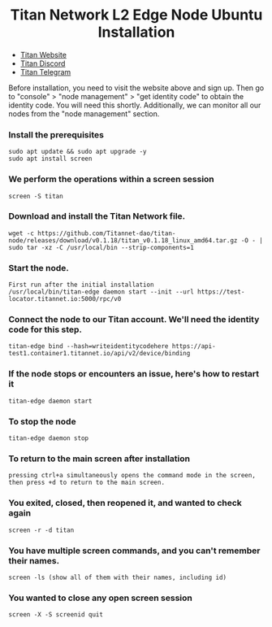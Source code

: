 <h1 align="center"> Titan Network L2 Edge Node Ubuntu Installation </h1>

* [Titan Website](https://test1.titannet.io/login)<br>
* [Titan Discord](https://discord.com/invite/titannet)<br>
* [Titan Telegram](https://t.me/titannet_dao)<br>

Before installation, you need to visit the website above and sign up. Then go to "console" > "node management" > "get identity code" to obtain the identity code. You will need this shortly. Additionally, we can monitor all our nodes from the "node management" section.

### Install the prerequisites
```
sudo apt update && sudo apt upgrade -y
sudo apt install screen
```

### We perform the operations within a screen session
```
screen -S titan
```

### Download and install the Titan Network file.
```
wget -c https://github.com/Titannet-dao/titan-node/releases/download/v0.1.18/titan_v0.1.18_linux_amd64.tar.gz -O - | sudo tar -xz -C /usr/local/bin --strip-components=1
```

### Start the node.
```
First run after the initial installation 
/usr/local/bin/titan-edge daemon start --init --url https://test-locator.titannet.io:5000/rpc/v0
```

### Connect the node to our Titan account. We'll need the identity code for this step.
```
titan-edge bind --hash=writeidentitycodehere https://api-test1.container1.titannet.io/api/v2/device/binding
```

### If the node stops or encounters an issue, here's how to restart it
```
titan-edge daemon start
```

### To stop the node
```
titan-edge daemon stop
```

### To return to the main screen after installation
```
pressing ctrl+a simultaneously opens the command mode in the screen, then press +d to return to the main screen.
```

### You exited, closed, then reopened it, and wanted to check again
```
screen -r -d titan
```

### You have multiple screen commands, and you can't remember their names.
```
screen -ls (show all of them with their names, including id) 
```

### You wanted to close any open screen session
```
screen -X -S screenid quit
```
